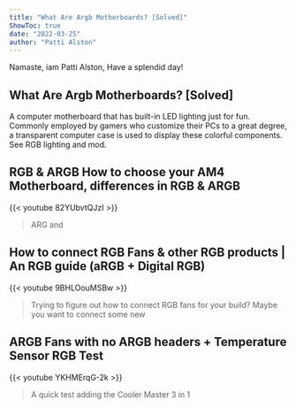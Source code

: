 ```yaml
---
title: "What Are Argb Motherboards? [Solved]"
ShowToc: true 
date: "2022-03-25"
author: "Patti Alston" 
---
```


Namaste, iam Patti Alston, Have a splendid day!
## What Are Argb Motherboards? [Solved]
A computer motherboard that has built-in LED lighting just for fun. Commonly employed by gamers who customize their PCs to a great degree, a transparent computer case is used to display these colorful components. See RGB lighting and mod.

## RGB & ARGB How to choose your AM4 Motherboard, differences in RGB & ARGB
{{< youtube 82YUbvtQJzI >}}
>ARG and 

## How to connect RGB Fans & other RGB products | An RGB guide (aRGB + Digital RGB)
{{< youtube 9BHLOouMSBw >}}
>Trying to figure out how to connect RGB fans for your build? Maybe you want to connect some new 

## ARGB Fans with no ARGB headers + Temperature Sensor RGB Test
{{< youtube YKHMErqG-2k >}}
>A quick test adding the Cooler Master 3 in 1 


